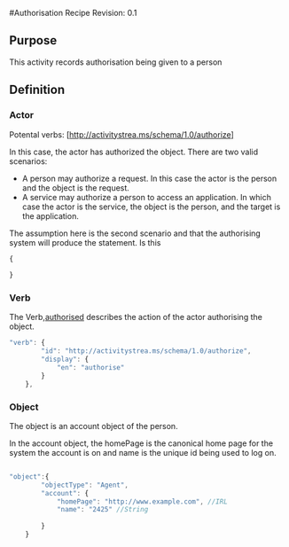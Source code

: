 #Authorisation Recipe
Revision: 0.1

## Purpose
This activity records authorisation being given to a person
## Definition
### Actor

Potental verbs: [http://activitystrea.ms/schema/1.0/authorize]

In this case, the actor has authorized the object. There are two valid scenarios: 
* A person may authorize a request. In this case the actor is the person and the object is the request.
* A service may authorize a person to access an application. In which case the actor is the service, the object is the person, and the target is the application.

The assumption here is the second scenario and that the authorising system will produce the statement. Is this

``` Javascript
{
    
}
```

### Verb

The Verb,[authorised](/vocabulary.md#verbs) describes the action of the actor  authorising the object.

``` javascript
"verb": {
        "id": "http://activitystrea.ms/schema/1.0/authorize",
        "display": {
            "en": "authorise"
        }
    },
```


### Object
The object is an account object of the person.

In the account object, the homePage is the canonical home page for the system the account is on and name is the unique id being used to log on. 


``` javascript

"object":{
		"objectType": "Agent",
		"account": {
			"homePage": "http://www.example.com", //IRL
			"name": "2425" //String
			
		}
	}	
```

